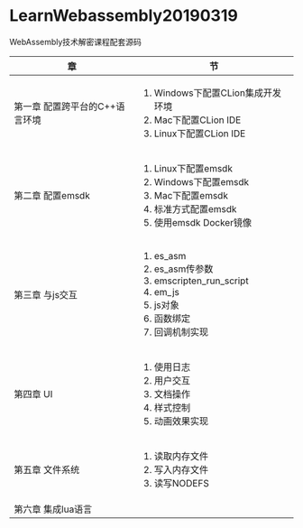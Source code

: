# LearnWebassembly20190319
WebAssembly技术解密课程配套源码


| 章 | 节 |
| --- | --- |
| 第一章 配置跨平台的C++语言环境 | <ol><li>Windows下配置CLion集成开发环境</li><li>Mac下配置CLion IDE</li><li>Linux下配置CLion IDE</li></ol> |
| 第二章 配置emsdk | <ol><li>Linux下配置emsdk</li><li>Windows下配置emsdk</li><li>Mac下配置emsdk</li><li>标准方式配置emsdk</li><li>使用emsdk Docker镜像</li></ol> |
| 第三章 与js交互 | <ol><li>es_asm</li><li>es_asm传参数</li><li>emscripten_run_script</li><li>em_js</li><li>js对象</li><li>函数绑定</li><li>回调机制实现</li></ol> |
| 第四章 UI | <ol><li>使用日志</li><li>用户交互</li><li>文档操作</li><li>样式控制</li><li>动画效果实现</li></ol> |
| 第五章 文件系统 | <ol><li>读取内存文件</li><li>写入内存文件</li><li>读写NODEFS</li></ol> |
| 第六章 集成lua语言 |  |